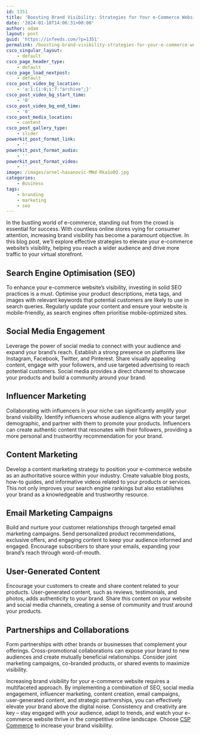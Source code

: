 ```yaml
---
id: 1351
title: 'Boosting Brand Visibility: Strategies for Your e-Commerce Website'
date: '2024-01-18T14:06:31+00:00'
author: adam
layout: post
guid: 'https://infeeds.com/?p=1351'
permalink: /boosting-brand-visibility-strategies-for-your-e-commerce-website/
csco_singular_layout:
    - default
csco_page_header_type:
    - default
csco_page_load_nextpost:
    - default
csco_post_video_bg_location:
    - 'a:1:{i:0;s:7:"archive";}'
csco_post_video_bg_start_time:
    - '0'
csco_post_video_bg_end_time:
    - '0'
csco_post_media_location:
    - content
csco_post_gallery_type:
    - slider
powerkit_post_format_link:
    - ''
powerkit_post_format_audio:
    - ''
powerkit_post_format_video:
    - ''
image: /images/arnel-hasanovic-MNd-Rka1o0Q.jpg
categories:
    - Business
tags:
    - branding
    - marketing
    - seo
---
```


In the bustling world of e-commerce, standing out from the crowd is essential for success. With countless online stores vying for consumer attention, increasing brand visibility has become a paramount objective. In this blog post, we’ll explore effective strategies to elevate your e-commerce website’s visibility, helping you reach a wider audience and drive more traffic to your virtual storefront.

## Search Engine Optimisation (SEO)

To enhance your e-commerce website’s visibility, investing in solid SEO practices is a must. Optimise your product descriptions, meta tags, and images with relevant keywords that potential customers are likely to use in search queries. Regularly update your content and ensure your website is mobile-friendly, as search engines often prioritise mobile-optimized sites.

## Social Media Engagement

Leverage the power of social media to connect with your audience and expand your brand’s reach. Establish a strong presence on platforms like Instagram, Facebook, Twitter, and Pinterest. Share visually appealing content, engage with your followers, and use targeted advertising to reach potential customers. Social media provides a direct channel to showcase your products and build a community around your brand.

## Influencer Marketing

Collaborating with influencers in your niche can significantly amplify your brand visibility. Identify influencers whose audience aligns with your target demographic, and partner with them to promote your products. Influencers can create authentic content that resonates with their followers, providing a more personal and trustworthy recommendation for your brand.

## Content Marketing

Develop a content marketing strategy to position your e-commerce website as an authoritative source within your industry. Create valuable blog posts, how-to guides, and informative videos related to your products or services. This not only improves your search engine rankings but also establishes your brand as a knowledgeable and trustworthy resource.

## Email Marketing Campaigns

Build and nurture your customer relationships through targeted email marketing campaigns. Send personalized product recommendations, exclusive offers, and engaging content to keep your audience informed and engaged. Encourage subscribers to share your emails, expanding your brand’s reach through word-of-mouth.

## User-Generated Content

Encourage your customers to create and share content related to your products. User-generated content, such as reviews, testimonials, and photos, adds authenticity to your brand. Share this content on your website and social media channels, creating a sense of community and trust around your products.

## Partnerships and Collaborations

Form partnerships with other brands or businesses that complement your offerings. Cross-promotional collaborations can expose your brand to new audiences and create mutually beneficial relationships. Consider joint marketing campaigns, co-branded products, or shared events to maximize visibility.

Increasing brand visibility for your e-commerce website requires a multifaceted approach. By implementing a combination of SEO, social media engagement, influencer marketing, content creation, email campaigns, user-generated content, and strategic partnerships, you can effectively elevate your brand above the digital noise. Consistency and creativity are key – stay engaged with your audience, adapt to trends, and watch your e-commerce website thrive in the competitive online landscape. Choose [CSP Commerce](https://cspcommerce.com/) to increase your brand visibility.